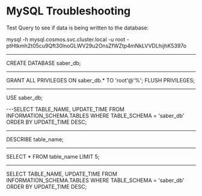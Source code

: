 # MySQL Troubleshooting

Test Query to see if data is being written to the database: 

mysql -h mysql.cosmos.svc.cluster.local -u root -ptHtkmh2t05cu9Qft30lnoGLWV29u2OnsZfWZtp4mNkLVVDLhijhK5397o

---

CREATE DATABASE saber_db;

---

GRANT ALL PRIVILEGES ON saber_db.* TO 'root'@'%';
FLUSH PRIVILEGES;

---

USE saber_db;

---SELECT 
  TABLE_NAME, 
  UPDATE_TIME
FROM 
  INFORMATION_SCHEMA.TABLES
WHERE 
  TABLE_SCHEMA = 'saber_db'
ORDER BY 
  UPDATE_TIME DESC;

---

DESCRIBE table_name;

---

SELECT * FROM table_name LIMIT 5;

---

SELECT 
  TABLE_NAME, 
  UPDATE_TIME
FROM 
  INFORMATION_SCHEMA.TABLES
WHERE 
  TABLE_SCHEMA = 'saber_db'
ORDER BY 
  UPDATE_TIME DESC;

            